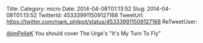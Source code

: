 Title: 
Category: micro
Date: 2014-04-08T01:13:52
Slug: 2014-04-08T01:13:52
TwitterId: 453339911509127168
TweetUrl: https://twitter.com/mark_philpot/status/453339911509127168
ReTweetUser: 

[@imPelleK](https://twitter.com/imPelleK) You should cover The Urge's "It's My Turn To Fly"